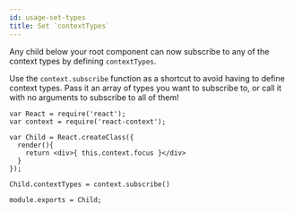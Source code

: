 ```yaml
---
id: usage-set-types
title: Set `contextTypes`
---
```

Any child below your root component can now subscribe to any of the context types by defining `contextTypes`.

Use the `context.subscribe` function as a shortcut to avoid having to define context types. Pass it an array of types you want to subscribe to, or call it with no arguments to subscribe to all of them!

```
var React = require('react');
var context = require('react-context');

var Child = React.createClass({
  render(){
    return <div>{ this.context.focus }</div>
  }
});

Child.contextTypes = context.subscribe()

module.exports = Child;
```
